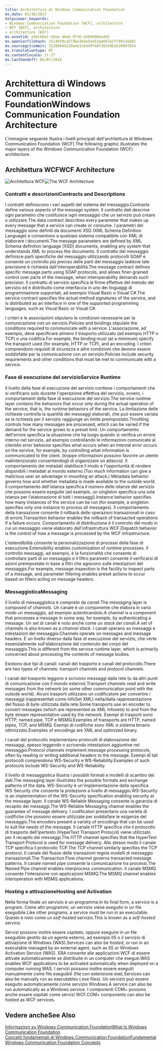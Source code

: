 ```yaml
---
title: Architettura di Windows Communication Foundation
ms.date: 03/30/2017
helpviewer_keywords:
- Windows Communication Foundation [WCF], architecture
- WCF [WCF], architecture
- architecture [WCF]
ms.assetid: a3bcb0a1-56ea-4ba6-9736-d260d90dade5
ms.openlocfilehash: 1514010ca573be364e54a53ae047a2ff49cdad82
ms.sourcegitcommit: 15109844229ade1c6449f48f3834db1b26907824
ms.translationtype: MT
ms.contentlocale: it-IT
ms.lasthandoff: 05/07/2018
---
```

# <a name="windows-communication-foundation-architecture"></a><span data-ttu-id="8d80c-102">Architettura di Windows Communication Foundation</span><span class="sxs-lookup"><span data-stu-id="8d80c-102">Windows Communication Foundation Architecture</span></span>
<span data-ttu-id="8d80c-103">L'immagine seguente illustra i livelli principali dell'architettura di Windows Communication Foundation (WCF).</span><span class="sxs-lookup"><span data-stu-id="8d80c-103">The following graphic illustrates the major layers of the Windows Communication Foundation (WCF) architecture.</span></span>  
  
## <a name="wcf-architecture"></a><span data-ttu-id="8d80c-104">Architettura WCF</span><span class="sxs-lookup"><span data-stu-id="8d80c-104">WCF Architecture</span></span>  
 <span data-ttu-id="8d80c-105">![Architettura WCF](../../../docs/framework/wcf/media/wcf-architecture.gif "WCF_Architecture")</span><span class="sxs-lookup"><span data-stu-id="8d80c-105">![The WCF Architecture](../../../docs/framework/wcf/media/wcf-architecture.gif "WCF_Architecture")</span></span>  
  
### <a name="contracts-and-descriptions"></a><span data-ttu-id="8d80c-106">Contratti e descrizioni</span><span class="sxs-lookup"><span data-stu-id="8d80c-106">Contracts and Descriptions</span></span>  
 <span data-ttu-id="8d80c-107">I contratti definiscono i vari aspetti del sistema del messaggio.</span><span class="sxs-lookup"><span data-stu-id="8d80c-107">Contracts define various aspects of the message system.</span></span> <span data-ttu-id="8d80c-108">Il contratto dati descrive ogni parametro che costituisce ogni messaggio che un servizio può creare o utilizzare.</span><span class="sxs-lookup"><span data-stu-id="8d80c-108">The data contract describes every parameter that makes up every message that a service can create or consume.</span></span> <span data-ttu-id="8d80c-109">I parametri del messaggio sono definiti da documenti XSD (XML Schema Definition Language) e consentono a qualsiasi sistema compatibile con XML di elaborare i documenti.</span><span class="sxs-lookup"><span data-stu-id="8d80c-109">The message parameters are defined by XML Schema definition language (XSD) documents, enabling any system that understands XML to process the documents.</span></span> <span data-ttu-id="8d80c-110">Il contratto del messaggio definisce parti specifiche del messaggio utilizzando protocolli SOAP e consente un controllo più preciso delle parti del messaggio laddove tale precisione è richiesta dall'interoperabilità.</span><span class="sxs-lookup"><span data-stu-id="8d80c-110">The message contract defines specific message parts using SOAP protocols, and allows finer-grained control over parts of the message, when interoperability demands such precision.</span></span> <span data-ttu-id="8d80c-111">Il contratto di servizio specifica le firme effettive del metodo del servizio ed è distribuito come interfaccia in uno dei linguaggi di programmazione supportati, ad esempio Visual Basic o Visual C#.</span><span class="sxs-lookup"><span data-stu-id="8d80c-111">The service contract specifies the actual method signatures of the service, and is distributed as an interface in one of the supported programming languages, such as Visual Basic or Visual C#.</span></span>  
  
 <span data-ttu-id="8d80c-112">I criteri e le associazioni stipulano le condizioni necessarie per la comunicazione con un servizio.</span><span class="sxs-lookup"><span data-stu-id="8d80c-112">Policies and bindings stipulate the conditions required to communicate with a service.</span></span>  <span data-ttu-id="8d80c-113">L'associazione, ad esempio, deve specificare almeno il trasporto utilizzato (ad esempio HTTP o TCP) e una codifica.</span><span class="sxs-lookup"><span data-stu-id="8d80c-113">For example, the binding must (at a minimum) specify the transport used (for example, HTTP or TCP), and an encoding.</span></span> <span data-ttu-id="8d80c-114">I criteri comprendono requisiti di sicurezza e altre condizioni che devono essere soddisfatte per la comunicazione con un servizio.</span><span class="sxs-lookup"><span data-stu-id="8d80c-114">Policies include security requirements and other conditions that must be met to communicate with a service.</span></span>  
  
### <a name="service-runtime"></a><span data-ttu-id="8d80c-115">Fase di esecuzione del servizio</span><span class="sxs-lookup"><span data-stu-id="8d80c-115">Service Runtime</span></span>  
 <span data-ttu-id="8d80c-116">Il livello della fase di esecuzione del servizio contiene i comportamenti che si verificano solo durante l'operazione effettiva del servizio, ovvero, i comportamenti della fase di esecuzione del servizio.</span><span class="sxs-lookup"><span data-stu-id="8d80c-116">The service runtime layer contains the behaviors that occur only during the actual operation of the service, that is, the runtime behaviors of the service.</span></span> <span data-ttu-id="8d80c-117">La limitazione delle richieste controlla la quantità dei messaggi elaborati, che può essere variata se la richiesta per il servizio raggiunge un limite preimpostato.</span><span class="sxs-lookup"><span data-stu-id="8d80c-117">Throttling controls how many messages are processed, which can be varied if the demand for the service grows to a preset limit.</span></span> <span data-ttu-id="8d80c-118">Un comportamento dell'errore specifica la situazione che ha luogo quando si verifica un errore interno nel servizio, ad esempio controllando le informazioni comunicate al client</span><span class="sxs-lookup"><span data-stu-id="8d80c-118">An error behavior specifies what occurs when an internal error occurs on the service, for example, by controlling what information is communicated to the client.</span></span> <span data-ttu-id="8d80c-119">(troppe informazioni possono favorire un utente malintenzionato consentendogli di organizzare un attacco). Il comportamento dei metadati stabilisce il modo e l'opportunità di rendere disponibili i metadati al mondo esterno.</span><span class="sxs-lookup"><span data-stu-id="8d80c-119">(Too much information can give a malicious user an advantage in mounting an attack.) Metadata behavior governs how and whether metadata is made available to the outside world.</span></span> <span data-ttu-id="8d80c-120">Il comportamento dell'istanza specifica il numero delle istanze del servizio che possono essere eseguite (ad esempio, un singleton specifica una sola istanza per l'elaborazione di tutti i messaggi).</span><span class="sxs-lookup"><span data-stu-id="8d80c-120">Instance behavior specifies how many instances of the service can be run (for example, a singleton specifies only one instance to process all messages).</span></span> <span data-ttu-id="8d80c-121">Il comportamento della transazione consente il rollback delle operazioni transazionali in caso di errore.</span><span class="sxs-lookup"><span data-stu-id="8d80c-121">Transaction behavior enables the rollback of transacted operations if a failure occurs.</span></span> <span data-ttu-id="8d80c-122">Comportamento di distribuzione è il controllo del modo in cui un messaggio viene elaborato dall'infrastruttura WCF.</span><span class="sxs-lookup"><span data-stu-id="8d80c-122">Dispatch behavior is the control of how a message is processed by the WCF infrastructure.</span></span>  
  
 <span data-ttu-id="8d80c-123">L'estendibilità consente la personalizzazione di processi della fase di esecuzione.</span><span class="sxs-lookup"><span data-stu-id="8d80c-123">Extensibility enables customization of runtime processes.</span></span> <span data-ttu-id="8d80c-124">Il controllo messaggi, ad esempio, è la funzionalità che consente di controllare parti di un messaggio e il filtro parametri consente il verificarsi di azioni preimpostate in base a filtri che agiscono sulle intestazioni del messaggio.</span><span class="sxs-lookup"><span data-stu-id="8d80c-124">For example, message inspection is the facility to inspect parts of a message, and parameter filtering enables preset actions to occur based on filters acting on message headers.</span></span>  
  
### <a name="messaging"></a><span data-ttu-id="8d80c-125">Messaggistica</span><span class="sxs-lookup"><span data-stu-id="8d80c-125">Messaging</span></span>  
 <span data-ttu-id="8d80c-126">Il livello di messaggistica è composto da *canali*.</span><span class="sxs-lookup"><span data-stu-id="8d80c-126">The messaging layer is composed of *channels*.</span></span> <span data-ttu-id="8d80c-127">Un canale è un componente che elabora in vario modo un messaggio, ad esempio autenticandolo.</span><span class="sxs-lookup"><span data-stu-id="8d80c-127">A channel is a component that processes a message in some way, for example, by authenticating a message.</span></span> <span data-ttu-id="8d80c-128">Un set di canali è noto anche come un *stack dei canali*.</span><span class="sxs-lookup"><span data-stu-id="8d80c-128">A set of channels is also known as a *channel stack*.</span></span> <span data-ttu-id="8d80c-129">I canali operano su messaggi e intestazioni del messaggio.</span><span class="sxs-lookup"><span data-stu-id="8d80c-129">Channels operate on messages and message headers.</span></span> <span data-ttu-id="8d80c-130">È un livello diverso dalla fase di esecuzione del servizio, che verte essenzialmente sull'elaborazione del contenuto del corpo del messaggio.</span><span class="sxs-lookup"><span data-stu-id="8d80c-130">This is different from the service runtime layer, which is primarily concerned about processing the contents of message bodies.</span></span>  
  
 <span data-ttu-id="8d80c-131">Esistono due tipi di canali: canali del trasporto e canali del protocollo.</span><span class="sxs-lookup"><span data-stu-id="8d80c-131">There are two types of channels: transport channels and protocol channels.</span></span>  
  
 <span data-ttu-id="8d80c-132">I canali del trasporto leggono e scrivono messaggi dalla rete (o da altri punti di comunicazione con il mondo esterno).</span><span class="sxs-lookup"><span data-stu-id="8d80c-132">Transport channels read and write messages from the network (or some other communication point with the outside world).</span></span> <span data-ttu-id="8d80c-133">Alcuni trasporti utilizzano un codificatore per convertire i messaggi (rappresentati come InfoSet XML) nella/dalla rappresentazione del flusso di byte utilizzata dalla rete.</span><span class="sxs-lookup"><span data-stu-id="8d80c-133">Some transports use an encoder to convert messages (which are represented as XML Infosets) to and from the byte stream representation used by the network.</span></span> <span data-ttu-id="8d80c-134">Esempi di trasporti sono HTTP, named pipe, TCP e MSMQ.</span><span class="sxs-lookup"><span data-stu-id="8d80c-134">Examples of transports are HTTP, named pipes, TCP, and MSMQ.</span></span> <span data-ttu-id="8d80c-135">Esempi di codifiche sono XML e sistema binario ottimizzato.</span><span class="sxs-lookup"><span data-stu-id="8d80c-135">Examples of encodings are XML and optimized binary.</span></span>  
  
 <span data-ttu-id="8d80c-136">I canali del protocollo implementano protocolli di elaborazione dei messaggi, spesso leggendo o scrivendo intestazioni aggiuntive nel messaggio.</span><span class="sxs-lookup"><span data-stu-id="8d80c-136">Protocol channels implement message processing protocols, often by reading or writing additional headers to the message.</span></span> <span data-ttu-id="8d80c-137">Esempi di tali protocolli comprendono WS-Security e WS-Reliability.</span><span class="sxs-lookup"><span data-stu-id="8d80c-137">Examples of such protocols include WS-Security and WS-Reliability.</span></span>  
  
 <span data-ttu-id="8d80c-138">Il livello di messaggistica illustra i possibili formati e modelli di scambio dei dati.</span><span class="sxs-lookup"><span data-stu-id="8d80c-138">The messaging layer illustrates the possible formats and exchange patterns of the data.</span></span> <span data-ttu-id="8d80c-139">WS-Security è un'implementazione della specifica WS-Security che consente la protezione a livello di messaggio.</span><span class="sxs-lookup"><span data-stu-id="8d80c-139">WS-Security is an implementation of the WS-Security specification enabling security at the message layer.</span></span> <span data-ttu-id="8d80c-140">Il canale WS-Reliable Messaging consente la garanzia di recapito dei messaggi.</span><span class="sxs-lookup"><span data-stu-id="8d80c-140">The WS-Reliable Messaging channel enables the guarantee of message delivery.</span></span> <span data-ttu-id="8d80c-141">I codificatori presentano una varietà di codifiche che possono essere utilizzate per soddisfare le esigenze del messaggio.</span><span class="sxs-lookup"><span data-stu-id="8d80c-141">The encoders present a variety of encodings that can be used to suit the needs of the message.</span></span> <span data-ttu-id="8d80c-142">Il canale HTTP specifica che il protocollo di trasporto dell'ipertesto (HyperText Transport Protocol) viene utilizzato per il recapito dei messaggi.</span><span class="sxs-lookup"><span data-stu-id="8d80c-142">The HTTP channel specifies that the HyperText Transport Protocol is used for message delivery.</span></span> <span data-ttu-id="8d80c-143">Allo stesso modo il canale TCP specifica il protocollo TCP.</span><span class="sxs-lookup"><span data-stu-id="8d80c-143">The TCP channel similarly specifies the TCP protocol.</span></span> <span data-ttu-id="8d80c-144">Il canale del flusso delle transazioni regola modelli di messaggio transazionali.</span><span class="sxs-lookup"><span data-stu-id="8d80c-144">The Transaction Flow channel governs transacted message patterns.</span></span> <span data-ttu-id="8d80c-145">Il canale named pipe consente la comunicazione tra processi.</span><span class="sxs-lookup"><span data-stu-id="8d80c-145">The Named Pipe channel enables interprocess communication.</span></span> <span data-ttu-id="8d80c-146">Il canale MSMQ consente l'interazione con applicazioni MSMQ.</span><span class="sxs-lookup"><span data-stu-id="8d80c-146">The MSMQ channel enables interoperation with MSMQ applications.</span></span>  
  
### <a name="hosting-and-activation"></a><span data-ttu-id="8d80c-147">Hosting e attivazione</span><span class="sxs-lookup"><span data-stu-id="8d80c-147">Hosting and Activation</span></span>  
 <span data-ttu-id="8d80c-148">Nella forma finale un servizio è un programma.</span><span class="sxs-lookup"><span data-stu-id="8d80c-148">In its final form, a service is a program.</span></span> <span data-ttu-id="8d80c-149">Come altri programmi, un servizio viene eseguito in un file eseguibile.</span><span class="sxs-lookup"><span data-stu-id="8d80c-149">Like other programs, a service must be run in an executable.</span></span> <span data-ttu-id="8d80c-150">Questo è noto come un *self-hosted* servizio.</span><span class="sxs-lookup"><span data-stu-id="8d80c-150">This is known as a *self-hosted* service.</span></span>  
  
 <span data-ttu-id="8d80c-151">Servizi possono inoltre essere *ospitato*, oppure eseguire in un file eseguibile gestito da un agente esterno, ad esempio IIS o il servizio di attivazione di Windows (WAS).</span><span class="sxs-lookup"><span data-stu-id="8d80c-151">Services can also be *hosted*, or run in an executable managed by an external agent, such as IIS or Windows Activation Service (WAS).</span></span> <span data-ttu-id="8d80c-152">ERA consente alle applicazioni WCF di essere attivate automaticamente se distribuite in un computer che esegue.</span><span class="sxs-lookup"><span data-stu-id="8d80c-152">WAS enables WCF applications to be activated automatically when deployed on a computer running WAS.</span></span> <span data-ttu-id="8d80c-153">I servizi possono inoltre essere eseguiti manualmente come file eseguibili (file con estensione exe).</span><span class="sxs-lookup"><span data-stu-id="8d80c-153">Services can also be manually run as executables (.exe files).</span></span> <span data-ttu-id="8d80c-154">Un servizio può essere eseguito automaticamente come servizio Windows.</span><span class="sxs-lookup"><span data-stu-id="8d80c-154">A service can also be run automatically as a Windows service.</span></span> <span data-ttu-id="8d80c-155">I componenti COM+ possono anche essere ospitati come servizi WCF.</span><span class="sxs-lookup"><span data-stu-id="8d80c-155">COM+ components can also be hosted as WCF services.</span></span>  
  
## <a name="see-also"></a><span data-ttu-id="8d80c-156">Vedere anche</span><span class="sxs-lookup"><span data-stu-id="8d80c-156">See Also</span></span>  
 [<span data-ttu-id="8d80c-157">Informazioni su Windows Communication Foundation</span><span class="sxs-lookup"><span data-stu-id="8d80c-157">What Is Windows Communication Foundation</span></span>](../../../docs/framework/wcf/whats-wcf.md)  
 [<span data-ttu-id="8d80c-158">Concetti fondamentali di Windows Communication Foundation</span><span class="sxs-lookup"><span data-stu-id="8d80c-158">Fundamental Windows Communication Foundation Concepts</span></span>](../../../docs/framework/wcf/fundamental-concepts.md)
